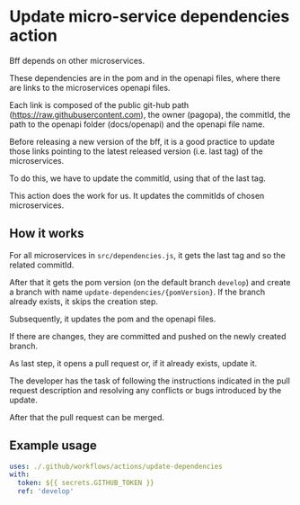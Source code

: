 # Update micro-service dependencies action

Bff depends on other microservices.

These dependencies are in the pom and in the openapi files, where there are links to the microservices openapi files.

Each link is composed of the public git-hub path (https://raw.githubusercontent.com), the owner (pagopa), the commitId,
the path to the openapi folder (docs/openapi) and the openapi file name.

Before releasing a new version of the bff, it is a good practice to update those links pointing to the latest released
version (i.e. last tag) of the microservices.

To do this, we have to update the commitId, using that of the last tag.

This action does the work for us. It updates the commitIds of chosen microservices.

## How it works

For all microservices in `src/dependencies.js`, it gets the last tag and so the related commitId.

After that it gets the pom version (on the default branch `develop`) and create a branch with
name `update-dependencies/{pomVersion}`. If the branch already exists, it skips the creation step.

Subsequently, it updates the pom and the openapi files.

If there are changes, they are committed and pushed on the newly created branch.

As last step, it opens a pull request or, if it already exists, update it.

The developer has the task of following the instructions indicated in the pull request description and resolving any
conflicts or bugs introduced by the update.

After that the pull request can be merged.

## Example usage

```yaml
uses: ./.github/workflows/actions/update-dependencies
with:
  token: ${{ secrets.GITHUB_TOKEN }}
  ref: 'develop'
```